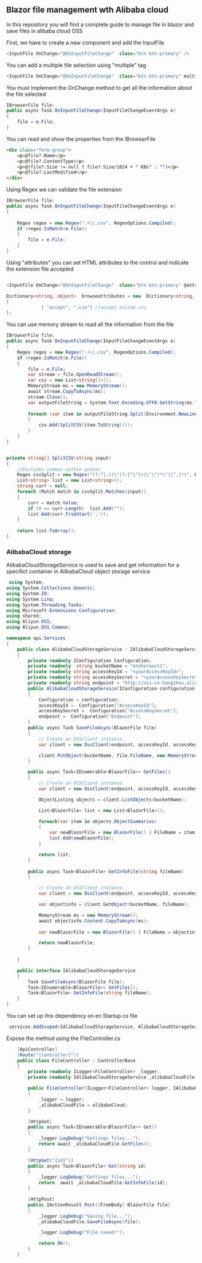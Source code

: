 ## Blazor file management wth Alibaba cloud
In this repository you will find a complete guide to manage file in blazor and save files in alibaba cloud OSS

First, we have to create a new component and add the InputFile

```csharp
<InputFile OnChange="@OnInputFileChange"  class="btn btn-primary" />   
```

You can add a multiple file selection using "multiple" tag

```csharp
<InputFile OnChange="@OnInputFileChange"  class="btn btn-primary" multiple />   
```

You must implement the OnChange method to get all the information about the file selected
```csharp
IBrowserFile file;
public async Task OnInputFileChange(InputFileChangeEventArgs e)  
{  
    file = e.File;
}
```

You can read and show the properties from the IBrowserFile

```html
<div class="form-group">
    <p>@file?.Name</p>
    <p>@file?.ContentType</p>
    <p>@(file?.Size != null ? file?.Size/1024 + " KBs" : "")</p>
    <p>@file?.LastModified</p>
</div>
```

Using Regex we can validate the file extension

```csharp
IBrowserFile file;
public async Task OnInputFileChange(InputFileChangeEventArgs e)  
{  
   
    Regex regex = new Regex(".+\\.csv", RegexOptions.Compiled);  
    if (regex.IsMatch(e.File))  
    {  
        file = e.File;
    }
}
```

Using "attributes" you can set HTML attributes to the control and indicate the extension file accepted

```csharp

<InputFile OnChange="@OnInputFileChange"  class="btn btn-primary" @attributes="browseattributes"  />   

Dictionary<string, object>  browseattributes = new  Dictionary<string, object>()
{
             { "accept", ".csv"} //accept online csv
};

```



You can use memory stream to read all the information from the file

```csharp
IBrowserFile file;
public async Task OnInputFileChange(InputFileChangeEventArgs e)  
{   
    Regex regex = new Regex(".+\\.csv", RegexOptions.Compiled);  
    if (regex.IsMatch(e.File))  
    {  
        file = e.File;
        var stream = file.OpenReadStream();  
        var csv = new List<string[]>();  
        MemoryStream ms = new MemoryStream();  
        await stream.CopyToAsync(ms);  
        stream.Close();  
        var outputFileString = System.Text.Encoding.UTF8.GetString(ms.ToArray());  
  
        foreach (var item in outputFileString.Split(Environment.NewLine))  
        {  
            csv.Add(SplitCSV(item.ToString()));  
        }  
    }
}


private string[] SplitCSV(string input)  
{  
    //Excludes commas within quotes  
    Regex csvSplit = new Regex("(?:^|,)(\"(?:[^\"]+|\"\")*\"|[^,]*)", RegexOptions.Compiled);  
    List<string> list = new List<string>();  
    string curr = null;  
    foreach (Match match in csvSplit.Matches(input))  
    {  
        curr = match.Value;  
        if (0 == curr.Length)  list.Add(""); 
        list.Add(curr.TrimStart(','));  
    }  
  
    return list.ToArray();  
}  
```
### AlibabaCloud storage

AlibabaCloudStorageService is used to save and get information for a specifict container in AlibabaCloud object storage service

```csharp
 using System;
using System.Collections.Generic;
using System.IO;
using System.Linq;
using System.Threading.Tasks;
using Microsoft.Extensions.Configuration;
using shared;
using Aliyun.OSS;
using Aliyun.OSS.Common;

namespace api.Services
{
    public class AlibabaCloudStorageService : IAlibabaCloudStorageService
    {       
        private readonly IConfiguration Configuration;
        private readonly  string bucketName = "mteheranst1";
        private readonly string accessKeyId = "<yourAccessKeyId>";
        private readonly string accessKeySecret = "<yourAccessKeySecret>";
        private readonly string endpoint = "http://oss-cn-hangzhou.aliyuncs.com";
        public AlibabaCloudStorageService(IConfiguration configuration)
        {
            Configuration = configuration;
            accessKeyId =  Configuration["AccessKeyId"];
            accessKeySecret =  Configuration["AccessKeySecret"];
            endpoint =  Configuration["Endpoint"];
        }
        public async Task SaveFileAsync(BlazorFile file)
        {
            // Create an OSSClient instance.
            var client = new OssClient(endpoint, accessKeyId, accessKeySecret);

            client.PutObject(bucketName, file.FileName, new MemoryStream(file.FileInfo));
        }

        public async Task<IEnumerable<BlazorFile>> GetFiles()
        {
            // Create an OSSClient instance.
            var client = new OssClient(endpoint, accessKeyId, accessKeySecret);

            ObjectListing objects = client.ListObjects(bucketName);

            List<BlazorFile> list = new List<BlazorFile>();

            foreach(var item in objects.ObjectSummaries)
            {
                var newBlazorFile = new BlazorFile() { FileName = item.Key  };
                list.Add(newBlazorFile);
            }

            return list;
        }
    
        public async Task<BlazorFile> GetInfoFile(string fileName)
        {

            // Create an OSSClient instance.
            var client = new OssClient(endpoint, accessKeyId, accessKeySecret);

            var objectinfo = client.GetObject(bucketName, fileName);

            MemoryStream ms = new MemoryStream();  
            await objectinfo.Content.CopyToAsync(ms);
            
            var newBlazorFile = new BlazorFile() { FileName = objectinfo.Key, FileInfo = ms.ToArray()  };

            return newBlazorFile;
        }
    
    }

    public interface IAlibabaCloudStorageService
    {
        Task SaveFileAsync(BlazorFile file);
        Task<IEnumerable<BlazorFile>> GetFiles();
        Task<BlazorFile> GetInfoFile(string fileName);
    }
}
```

You can set up this dependency on en Startup.cs file

```csharp
 services.AddScoped<IAlibabaCloudStorageService, AlibabaCloudStorageService>();
```

Expose the method using the FileController.cs

```csharp
    [ApiController]
    [Route("[controller]")]
    public class FileController : ControllerBase
    {
        private readonly ILogger<FileController> _logger;
        private readonly IAlibabaCloudStorageService _alibabaCloudFile;

        public FileController(ILogger<FileController> logger, IAlibabaCloudStorageService alibabaCloud)
        {
            _logger = logger;
            _alibabaCloudFile = alibabaCloud;
        }

        [HttpGet]
        public async Task<IEnumerable<BlazorFile>> Get()
        {
            _logger.LogDebug("Gettings files...");
            return await _alibabaCloudFile.GetFiles();
        }

        [HttpGet("{id}")]
        public async Task<BlazorFile> Get(string id)
        {
            _logger.LogDebug("Gettings files...");
            return  await _alibabaCloudFile.GetInfoFile(id);
        }

        [HttpPost]
        public IActionResult Post([FromBody] BlazorFile file)
        {
            _logger.LogDebug("Saving file...");
            _alibabaCloudFile.SaveFileAsync(file);

            _logger.LogDebug("File saved!");

            return Ok();
        }
    }
```